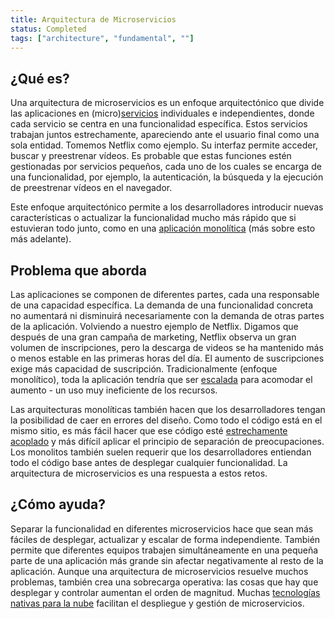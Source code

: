 ```yaml
---
title: Arquitectura de Microservicios
status: Completed
tags: ["architecture", "fundamental", ""]
---
```


## ¿Qué es?

Una arquitectura de microservicios es un enfoque arquitectónico que divide las aplicaciones en (micro)[servicios](/service/) individuales e independientes, donde cada servicio se centra en una funcionalidad específica.
Estos servicios trabajan juntos estrechamente, apareciendo ante el usuario final como una sola entidad.
Tomemos Netflix como ejemplo.
Su interfaz permite acceder, buscar y preestrenar vídeos.
Es probable que estas funciones estén gestionadas por servicios pequeños, cada uno de los cuales se encarga de una funcionalidad, por ejemplo, la autenticación, la búsqueda y la ejecución de preestrenar vídeos en el navegador.

Este enfoque arquitectónico permite a los desarrolladores introducir nuevas características o actualizar la funcionalidad mucho más rápido que si estuvieran todo junto, como en una [aplicación monolítica](/es/monolithic-apps/) (más sobre esto más adelante).

## Problema que aborda

Las aplicaciones se componen de diferentes partes, cada una responsable de una capacidad específica.
La demanda de una funcionalidad concreta no aumentará ni disminuirá necesariamente con la demanda de otras partes de la aplicación.
Volviendo a nuestro ejemplo de Netflix.
Digamos que después de una gran campaña de marketing, Netflix observa un gran volumen de inscripciones, pero la descarga de videos se ha mantenido más o menos estable en las primeras horas del día.
El aumento de suscripciones exige más capacidad de suscripción.
Tradicionalmente (enfoque monolítico), toda la aplicación tendría que ser [escalada](/es/scalability/) para acomodar el aumento - un uso muy ineficiente de los recursos. 

Las arquitecturas monolíticas también hacen que los desarrolladores tengan la posibilidad de caer en errores del diseño.
Como todo el código está en el mismo sitio, es más fácil hacer que ese código esté [estrechamente acoplado](/tightly-coupled-architectures/) y más difícil aplicar el principio de separación de preocupaciones.
Los monolitos también suelen requerir que los desarrolladores entiendan todo el código base antes de desplegar cualquier funcionalidad.
La arquitectura de microservicios es una respuesta a estos retos.


## ¿Cómo ayuda?

Separar la funcionalidad en diferentes microservicios hace que sean más fáciles de desplegar, actualizar y escalar de forma independiente.
También permite que diferentes equipos trabajen simultáneamente en una pequeña parte de una aplicación más grande sin afectar negativamente al resto de la aplicación.
Aunque una arquitectura de microservicios resuelve muchos problemas, también crea una sobrecarga operativa: las cosas que hay que desplegar y controlar aumentan el orden de magnitud.
Muchas [tecnologías nativas para la nube](/es/cloud-native-tech/) facilitan el despliegue y gestión de microservicios.
